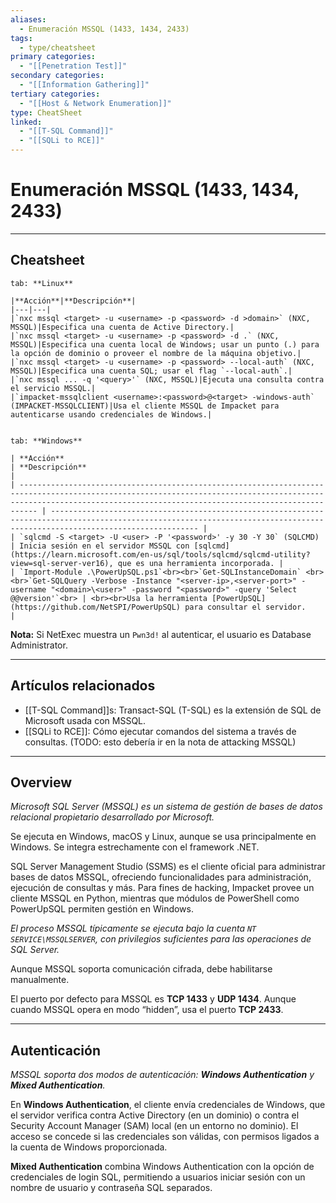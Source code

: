 ```yaml
---
aliases:
  - Enumeración MSSQL (1433, 1434, 2433)
tags:
  - type/cheatsheet
primary categories:
  - "[[Penetration Test]]"
secondary categories:
  - "[[Information Gathering]]"
tertiary categories:
  - "[[Host & Network Enumeration]]"
type: CheatSheet
linked:
  - "[[T-SQL Command]]"
  - "[[SQLi to RCE]]"
---
```

# Enumeración MSSQL (1433, 1434, 2433)

***

## Cheatsheet

````tabs
tab: **Linux**

|**Acción**|**Descripción**|
|---|---|
|`nxc mssql <target> -u <username> -p <password> -d >domain>` (NXC, MSSQL)|Especifica una cuenta de Active Directory.|
|`nxc mssql <target> -u <username> -p <password> -d .` (NXC, MSSQL)|Especifica una cuenta local de Windows; usar un punto (.) para la opción de dominio o proveer el nombre de la máquina objetivo.|
|`nxc mssql <target> -u <username> -p <password> --local-auth` (NXC, MSSQL)|Especifica una cuenta SQL; usar el flag `--local-auth`.|
|`nxc mssql ... -q '<query>'` (NXC, MSSQL)|Ejecuta una consulta contra el servicio MSSQL.|
|`impacket-mssqlclient <username>:<password>@<target> -windows-auth` (IMPACKET-MSSQLCLIENT)|Usa el cliente MSSQL de Impacket para autenticarse usando credenciales de Windows.|


tab: **Windows**

| **Acción**                                                                                                                                                                                                             | **Descripción**                                                                                                                                                               |
| ---------------------------------------------------------------------------------------------------------------------------------------------------------------------------------------------------------------------- | ----------------------------------------------------------------------------------------------------------------------------------------------------------------------------- |
| `sqlcmd -S <target> -U <user> -P '<password>' -y 30 -Y 30` (SQLCMD)                                                                                                                                                    | Inicia sesión en el servidor MSSQL con [sqlcmd](https://learn.microsoft.com/en-us/sql/tools/sqlcmd/sqlcmd-utility?view=sql-server-ver16), que es una herramienta incorporada. |
| `Import-Module .\PowerUpSQL.ps1`<br><br>`Get-SQLInstanceDomain` <br><br>`Get-SQLQuery -Verbose -Instance "<server-ip>,<server-port>" -username "<domain>\<user>" -password "<password>" -query 'Select @@version'`<br> | <br><br>Usa la herramienta [PowerUpSQL](https://github.com/NetSPI/PowerUpSQL) para consultar el servidor.                                                                                                             |

````
**Nota:** Si NetExec muestra un `Pwn3d!` al autenticar, el usuario es Database Administrator.

---

## Artículos relacionados

- [[T-SQL Command]]s: Transact-SQL (T-SQL) es la extensión de SQL de Microsoft usada con MSSQL.
- [[SQLi to RCE]]: Cómo ejecutar comandos del sistema a través de consultas. (TODO: esto debería ir en la nota de attacking MSSQL)

---

## Overview

*Microsoft SQL Server (MSSQL) es un sistema de gestión de bases de datos relacional propietario desarrollado por Microsoft.*

Se ejecuta en Windows, macOS y Linux, aunque se usa principalmente en Windows. Se integra estrechamente con el framework .NET.

SQL Server Management Studio (SSMS) es el cliente oficial para administrar bases de datos MSSQL, ofreciendo funcionalidades para administración, ejecución de consultas y más. Para fines de hacking, Impacket provee un cliente MSSQL en Python, mientras que módulos de PowerShell como PowerUpSQL permiten gestión en Windows.

*El proceso MSSQL típicamente se ejecuta bajo la cuenta `NT SERVICE\MSSQLSERVER`, con privilegios suficientes para las operaciones de SQL Server.*

Aunque MSSQL soporta comunicación cifrada, debe habilitarse manualmente.

El puerto por defecto para MSSQL es **TCP 1433** y **UDP 1434**. Aunque cuando MSSQL opera en modo “hidden”, usa el puerto **TCP 2433**.

---

## Autenticación

*MSSQL soporta dos modos de autenticación: **Windows Authentication** y **Mixed Authentication**.*

En **Windows Authentication**, el cliente envía credenciales de Windows, que el servidor verifica contra Active Directory (en un dominio) o contra el Security Account Manager (SAM) local (en un entorno no dominio). El acceso se concede si las credenciales son válidas, con permisos ligados a la cuenta de Windows proporcionada.

**Mixed Authentication** combina Windows Authentication con la opción de credenciales de login SQL, permitiendo a usuarios iniciar sesión con un nombre de usuario y contraseña SQL separados.

